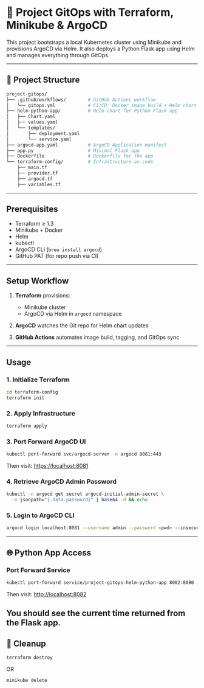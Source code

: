# 🚀 Project GitOps with Terraform, Minikube & ArgoCD

This project bootstraps a local Kubernetes cluster using Minikube and provisions ArgoCD via Helm. It also deploys a Python Flask app using Helm and manages everything through GitOps.

---

## 📁 Project Structure

```bash
project-gitops/
├── .github/workflows/        # GitHub Actions workflow
│   └── gitops.yml            # CI/CD: Docker image build + Helm chart update
├── helm-python-app/          # Helm chart for Python Flask app
│   ├── Chart.yaml
│   ├── values.yaml
│   └── templates/
│       ├── deployment.yaml
│       └── service.yaml
├── argocd-app.yaml           # ArgoCD Application manifest
├── app.py                    # Minimal Flask app
├── Dockerfile                # Dockerfile for the app
└── terraform-config/         # Infrastructure-as-code
    ├── main.tf
    ├── provider.tf
    ├── argocd.tf
    ├── variables.tf
```

---

## Prerequisites

- Terraform ≥ 1.3
- Minikube + Docker
- Helm
- kubectl
- ArgoCD CLI (`brew install argocd`)
- GitHub PAT (for repo push via CI)

---

## Setup Workflow

1. **Terraform** provisions:
   - Minikube cluster
   - ArgoCD via Helm in `argocd` namespace

2. **ArgoCD** watches the Git repo for Helm chart updates

3. **GitHub Actions** automates image build, tagging, and GitOps sync

---

## Usage

### 1. Initialize Terraform
```bash
cd terraform-config
terraform init
```

### 2. Apply Infrastructure
```bash
terraform apply
```

### 3. Port Forward ArgoCD UI
```bash
kubectl port-forward svc/argocd-server -n argocd 8081:443
```
Then visit: [https://localhost:8081](https://localhost:8081)

### 4. Retrieve ArgoCD Admin Password
```bash
kubectl -n argocd get secret argocd-initial-admin-secret \
  -o jsonpath="{.data.password}" | base64 -d && echo
```

### 5. Login to ArgoCD CLI
```bash
argocd login localhost:8081 --username admin --password <pwd> --insecure
```

---

## 🌐 Python App Access

### Port Forward Service
```bash
kubectl port-forward service/project-gitops-helm-python-app 8082:8080 -n default
```
Then visit: [http://localhost:8082](http://localhost:8082)

You should see the current time returned from the Flask app.
---

## 🧹 Cleanup
```bash
terraform destroy
```
OR
```bash
minikube delete
```

